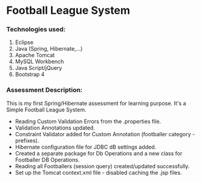 # Football League System

### Technologies used:

1. Eclipse
2. Java (Spring, Hibernate,...)
3. Apache Tomcat
4. MySQL Workbench
5. Java Script/jQuery
6. Bootstrap 4

### Assessment Description:
This is my first Spring/Hibernate assessment for learning purpose.
It's a Simple Football League System.
- Reading Custom Validation Errors from the .properties file.
- Validation Annotations updated.
- Constraint Validator added for Custom Annotation (footballer category - prefixes).
- Hibernate configuration file for JDBC dB settings added.
- Created a separate package for Db Operations and a new class for Footballer DB Operations.
- Reading all Footballers (session query) created/updated successfully.
- Set up the Tomcat context.xml file - disabled caching the .jsp files.
